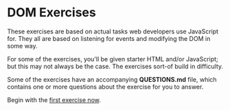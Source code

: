 # DOM Exercises

These exercises are based on actual tasks web developers use JavaScript for. They all are based on listening for events and modifying the DOM in some way.

For some of the exercises, you'll be given starter HTML and/or JavaScript; but this may not always be the case. The exercises sort-of build in difficulty.

Some of the exercises have an accompanying **QUESTIONS.md** file, which contains one or more questions about the exercise for you to answer.

Begin with the [first exercise now](./01-show-one-element).